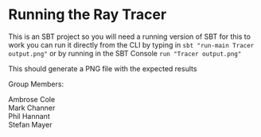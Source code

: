 Running the Ray Tracer
=====================

This is an SBT project so you will need a running version of SBT for this to work
you can run it directly from the CLI by typing in 
``` sbt "run-main Tracer output.png" ```
or by running in the SBT Console 
```run "Tracer output.png"```

This should generate a PNG file with the expected results

Group Members:

Ambrose Cole  
Mark Channer  
Phil Hannant  
Stefan Mayer  
